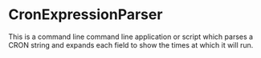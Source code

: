 # CronExpressionParser
This is a command line command line application or script which parses a CRON string and expands each field to show the times at which it will run.
